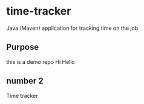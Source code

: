 # time-tracker
Java (Maven) application for tracking time on the job

## Purpose
this is a demo repo
Hi Hello

## number 2

Time tracker

